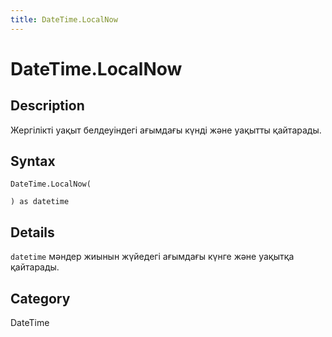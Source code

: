```yaml
---
title: DateTime.LocalNow
---
```


# DateTime.LocalNow


## Description

Жергілікті уақыт белдеуіндегі ағымдағы күнді және уақытты қайтарады.


## Syntax

```powerquery
DateTime.LocalNow(

) as datetime
```


## Details

<code>datetime</code> мәндер жиынын жүйедегі ағымдағы күнге және уақытқа қайтарады.



## Category
DateTime
